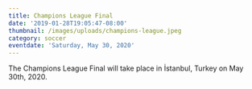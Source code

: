 ```yaml
---
title: Champions League Final
date: '2019-01-28T19:05:47-08:00'
thumbnail: /images/uploads/champions-league.jpeg
category: soccer
eventdate: 'Saturday, May 30, 2020'
---
```


The Champions League Final will take place in İstanbul, Turkey on May 30th, 2020.   
